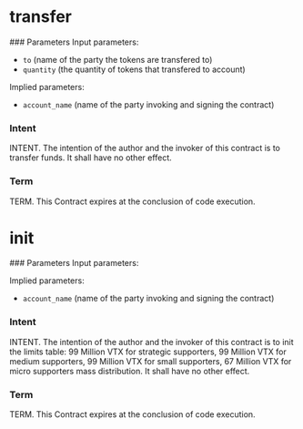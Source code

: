 <h1 class="contract">
   transfer
</h1>
### Parameters
Input parameters:

* `to` (name of the party the tokens are transfered to)
* `quantity` (the quantity of tokens that transfered to account)

Implied parameters: 

* `account_name` (name of the party invoking and signing the contract)

### Intent
INTENT. The intention of the author and the invoker of this contract is to transfer funds. It shall have no other effect.

### Term
TERM. This Contract expires at the conclusion of code execution.

<h1 class="contract">
   init
</h1>
### Parameters
Input parameters:

Implied parameters: 

* `account_name` (name of the party invoking and signing the contract)

### Intent
INTENT. The intention of the author and the invoker of this contract is to init the limits table: 99 Million VTX  for strategic supporters, 99 Million VTX  for medium supporters, 99 Million VTX  for small supporters, 67 Million VTX  for micro supporters mass distribution. It shall have no other effect.

### Term
TERM. This Contract expires at the conclusion of code execution.